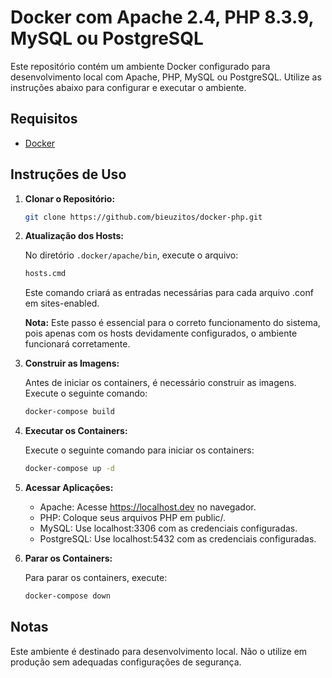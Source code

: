 # Docker com Apache 2.4, PHP 8.3.9, MySQL ou PostgreSQL

Este repositório contém um ambiente Docker configurado para desenvolvimento local com Apache, PHP, MySQL ou PostgreSQL. Utilize as instruções abaixo para configurar e executar o ambiente.

## Requisitos

- [Docker](https://www.docker.com/get-started)

## Instruções de Uso

1. **Clonar o Repositório:**

    ```bash
    git clone https://github.com/bieuzitos/docker-php.git

2. **Atualização dos Hosts:**

    No diretório `.docker/apache/bin`, execute o arquivo:

    ```cmd
    hosts.cmd
    ```

    Este comando criará as entradas necessárias para cada arquivo .conf em sites-enabled.

    **Nota:** Este passo é essencial para o correto funcionamento do sistema, pois apenas com os hosts devidamente configurados, o ambiente funcionará corretamente.

3. **Construir as Imagens:**

    Antes de iniciar os containers, é necessário construir as imagens. Execute o seguinte comando:

    ```bash
    docker-compose build

4. **Executar os Containers:**

    Execute o seguinte comando para iniciar os containers:

    ```bash
    docker-compose up -d

5. **Acessar Aplicações:**

    * Apache: Acesse https://localhost.dev no navegador.
    * PHP: Coloque seus arquivos PHP em public/.
    * MySQL: Use localhost:3306 com as credenciais configuradas.
    * PostgreSQL: Use localhost:5432 com as credenciais configuradas.

6. **Parar os Containers:**

    Para parar os containers, execute:

    ```bash
    docker-compose down

## Notas

Este ambiente é destinado para desenvolvimento local. Não o utilize em produção sem adequadas configurações de segurança.